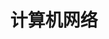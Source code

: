 ---
title: 计算机网络
description: A description of this category
image: "cover.svg"

# Badge style
style:
    background: "#92C7CF"
    color: "#fff"
---